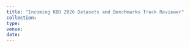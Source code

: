 ```yaml
---
title: "Incoming KDD 2026 Datasets and Benchmarks Track Reviewer"
collection: 
type: 
venue: 
date: 
---
```

